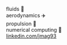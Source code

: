 fluids :ocean:\
aerodynamics :airplane:\
propulsion :rocket:\
numerical computing :abacus:\
[linkedin.com/jmag93](https://linkedin.com/in/jmagn)

<!---
jmag722/jmag722 is a ✨ special ✨ repository because its `README.md` (this file) appears on your GitHub profile.
You can click the Preview link to take a look at your changes.
--->
